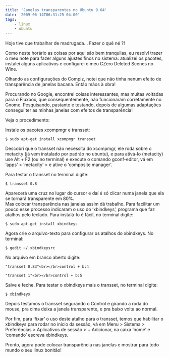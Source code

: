 ```yaml
---
title: 'Janelas transparentes no Ubuntu 9.04'
date: '2009-06-14T06:31:25-04:00'
tags:
    - linux
    - ubuntu
---
```


Hoje tive que trabalhar de madrugada… Fazer o quê né ?!

Como neste horário as coisas por aqui são bem tranquilas, eu resolví trazer o meu note para fazer alguns ajustes finos no sistema: atualizei os pacotes, instalei alguns aplicativos e configurei o meu CZero Deleted Scenes no Wine.

Olhando as configurações do Compiz, notei que não tinha nenum efeito de transparência de janelas bacana. Então mãos à obra!

Procurando no Google, encontrei coisas interessantes, mas muitas voltadas para o Fluxbox, que consequentemente, não funcionaram corretamente no Gnome. Pesquisando, pastanto e testando, depois de algumas adaptações conseguí ter as minhas janelas com efeitos de transparência!

Veja o procedimento:

Instale os pacotes xcompmgr e transset:

`$ sudo apt-get install xcompmgr transset`

Descobri que o transset não necessita do xcompmgr, ele roda sobre o metacity (já vem instalado por padrão no ubuntu), e para ativá-lo (metacity) use Alt + F2 (ou no terminal) e execute o comando gconf-editor, vá em ‘apps’ &gt; ‘metacity’ &gt; e ative o ‘composite manager’.

Para testar o transset no terminal digite:

`$ transset 0.8`

Aparecerá uma cruz no lugar do cursor e daí é só clicar numa janela que ela se tornará transparente em 80%.  
Mas colocar transparência nas janelas assim dá trabalho. Para facilitar um pouco esse processo indicaram o uso do ‘xbindkeys’, programa que faz atalhos pelo teclado. Para instalá-lo é fácil, no terminal digite:

`$ sudo apt-get install xbindkeys`

Agora crie o arquivo-texto para configurar os atalhos do xbindkeys. No terminal:

`$ gedit ~/.xbindkeysrc`

No arquivo em branco aberto digite:

`"transset 0.83"<br></br>control + b:4`

`"transset 1"<br></br>control + b:5`

Salve e feche. Para testar o xbindkeys mais o transset, no terminal digite:

`$ xbindkeys`

Depois testamos o transset segurando o Control e girando a roda do mouse, pra cima deixa a janela transparente, e pra baixo volta ao normal.

Por fim, para ‘fixar’ o uso deste atalho para o transset, temos que habilitar o xbindkeys para rodar no início da sessão, vá em Menu &gt; Sistema &gt; Preferências &gt; Aplicativos de sessão &gt; + Adicionar, na caixa ‘nome’ e ‘comando’ escreva xbindkeys.

Pronto, agora pode colocar transparência nas janelas e mostrar para todo mundo o seu linux bonitão!

